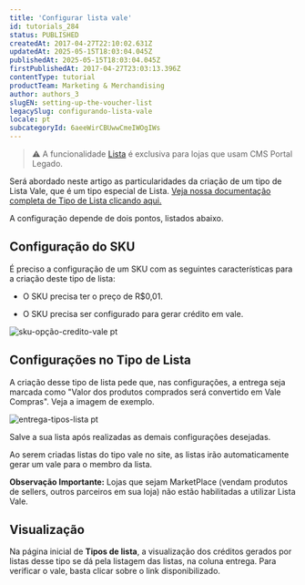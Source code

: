 ```yaml
---
title: 'Configurar lista vale'
id: tutorials_284
status: PUBLISHED
createdAt: 2017-04-27T22:10:02.631Z
updatedAt: 2025-05-15T18:03:04.045Z
publishedAt: 2025-05-15T18:03:04.045Z
firstPublishedAt: 2017-04-27T23:03:13.396Z
contentType: tutorial
productTeam: Marketing & Merchandising
author: authors_3
slugEN: setting-up-the-voucher-list
legacySlug: configurando-lista-vale
locale: pt
subcategoryId: 6aeeWirCBUwwCmeIWOgIWs
---
```


> ⚠️ A funcionalidade [Lista](https://help.vtex.com/pt/tutorial/o-que-e-uma-lista--4b4NsVFwA8kwqS8S82w4Go) é exclusiva para lojas que usam CMS Portal Legado.

Será abordado neste artigo as particularidades da criação de um tipo de Lista Vale, que é um tipo especial de Lista. [Veja nossa documentação completa de Tipo de Lista clicando aqui.](/pt/tutorial/criando-tipo-de-lista/)

A configuração depende de dois pontos, listados abaixo.

## Configuração do SKU

É preciso a configuração de um SKU com as seguintes características para a criação deste tipo de lista:

- O SKU precisa ter o preço de R$0,01.

- O SKU precisa ser configurado para gerar crédito em vale.

![sku-opção-credito-vale pt](//images.ctfassets.net/alneenqid6w5/JLjFssu5Q2awo2UyiuOEQ/2719360144a349ef7fcf68fc96a7dee6/sku-op____o-credito-vale_pt.png)

## Configurações no Tipo de Lista

A criação desse tipo de lista pede que, nas configurações, a entrega seja marcada como "Valor dos produtos comprados será convertido em Vale Compras". Veja a imagem de exemplo.

![entrega-tipos-lista pt](//images.ctfassets.net/alneenqid6w5/7cX5Qz5CG4gSQuwOUKSy0Y/21687cba7440124b65e6b4be17007191/entrega-tipos-lista_pt.png)

Salve a sua lista após realizadas as demais configurações desejadas.

Ao serem criadas listas do tipo vale no site, as listas irão automaticamente gerar um vale para o membro da lista.

**Observação Importante:** Lojas que sejam MarketPlace (vendam produtos de sellers, outros parceiros em sua loja) não estão habilitadas a utilizar Lista Vale.

## Visualização

Na página inicial de **Tipos de lista**, a visualização dos créditos gerados por listas desse tipo se dá pela listagem das listas, na coluna entrega. Para verificar o vale, basta clicar sobre o link disponibilizado. 
